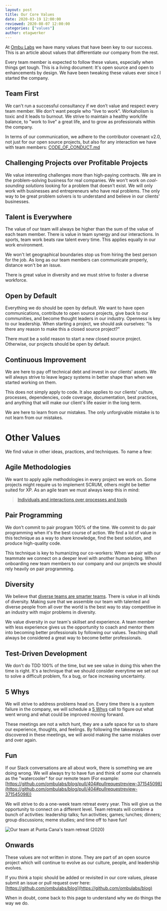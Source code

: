 ```yaml
---
layout: post
title: Our Core Values
date: 2020-03-19 12:00:00
reviewed: 2020-08-07 12:00:00
categories: ["values"]
author: etagwerker
---
```


At [Ombu Labs](https://www.ombulabs.com) we have many values that have been key
to our success. This is an article about values that differentiate
our company from the rest.

Every team member is expected to follow these values, especially when things get
tough. This is a living document: It's open source and open to enhancements by
design. We have been tweaking these values ever since I started the company.

<!--more-->

<h2 id="team-first">Team First</h2>

We can't run a successful consultancy if we don’t value and respect every team
member. We don't want people who "live to work". Workaholism is toxic and it
leads to burnout. We strive to maintain a healthy work/life balance, to "work
to live" a great life, and to grow as professionals within the company.

In terms of our communication, we adhere to the contributor covenant v2.0, not
just for our open source projects, but also for any interaction we have with
team members: [CODE_OF_CONDUCT.md](https://github.com/ombulabs/blog/blob/master/CODE_OF_CONDUCT.md)

<h2 id="challenges">Challenging Projects over Profitable Projects</h2>

We value interesting challenges more than high-paying contracts. We are in the
problem-solving business for real companies. We won't work on _cool-sounding
solutions_ looking for a problem that doesn't exist. We will only work with
businesses and entrepreneurs who have real problems. The only way to be great
problem solvers is to understand and believe in our clients' businesses.

<h2 id="remote">Talent is Everywhere</h2>

The value of our team will always be higher than the sum of the value of each
team member. There is value in team synergy and our interactions. In sports,
team work beats raw talent every time. This applies equally in our work
environment.

We won't let geographical boundaries stop us from hiring the best person for
the job. As long as our team members can communicate properly, distance won't
be an issue.

There is great value in diversity and we must strive to foster a diverse
workforce.

<h2 id="open">Open by Default</h2>

Everything we do should be open by default. We want to have open communications,
contribute to open source projects, give back to our communities, and become
thought leaders in our industry. Openness is key to our leadership. When starting
a project, we should ask ourselves: "Is there any reason to make this a closed
source project?"

There must be a solid reason to start a new closed source project. Otherwise,
our projects should be open by default.

<h2 id="continuous-improvement">Continuous Improvement</h2>

We are here to pay off technical debt and invest in our clients' assets. We will
always strive to leave legacy systems in better shape than when we started
working on them.

This does not simply apply to code. It also applies to our clients' culture,
processes, dependencies, code coverage, documentation, best practices, and
anything that will make our client's life easier in the long term.

We are here to learn from our mistakes. The only unforgivable mistake is to
not learn from our mistakes.

<h1 id="other-values">Other Values</h1>

We find value in other ideas, practices, and techniques. To name a few:

<h2 id="agile">Agile Methodologies</h2>

We want to apply agile methodologies in every project we work on. Some projects
might require us to implement SCRUM, others might be better suited for XP. As an
agile team we must always keep this in mind:

> [Individuals and interactions over processes and tools](https://agilemanifesto.org/)

<h2 id="pair">Pair Programming</h2>

We don't commit to pair program 100% of the time. We commit to do pair
programming when it's the best course of action. We find a lot of value in this
technique as a way to share knowledge, find the best solution, and produce
high-quality code.

This technique is key to humanizing our co-workers: When we pair with our teammate
we connect on a deeper level with another human being. When onboarding new team
members to our company and our projects we should rely heavily on pair
programming.

<h2 id="diversity">Diversity</h2>

We believe that [diverse teams are smarter teams](https://hbr.org/2016/11/why-diverse-teams-are-smarter).
There is value in all kinds of diversity. Making sure that we assemble our team
with talented and diverse people from all over the world is the best way to
stay competitive in an industry with major problems in diversity.

We value diversity in our team's skillset and experience. A team member with
less experience gives us the opportunity to coach and mentor them into becoming
better professionals by following our values. Teaching shall always be considered
a great way to become better professionals.

<h2 id="tdd">Test-Driven Development</h2>

We don't do TDD 100% of the time, but we see value in doing this when the time
is right. It's a technique that we should consider everytime we set out to
solve a difficult problem, fix a bug, or face increasing uncertainty.

<h2 id="5-whys">5 Whys</h2>

We will strive to address problems head on. Every time there is a system failure
in the company, we will schedule a [5 Whys](https://en.wikipedia.org/wiki/Five_whys)
call to figure out what went wrong and what could be improved moving forward.

These meetings are not a witch hunt, they are a safe space for us to share our
experience, thoughts, and feelings. By following the takeaways discovered in
these meetings, we will avoid making the same mistakes over and over again.

<h2 id="fun">Fun</h2>

If our Slack conversations are all about work, there is something we are doing
wrong. We will always try to have fun and think of some our channels as the
"watercooler" for our remote team (For example: [https://github.com/ombulabs/blog/pull/404#pullrequestreview-371545098](https://github.com/ombulabs/blog/pull/404#pullrequestreview-371545098))

We will strive to do a one-week team retreat every year. This will give us the
opportunity to connect on a different level. Team retreats will combine a bunch
of activities: leadership talks; fun activities; games; lunches; dinners; group
discussions; meme studies; and time off to have fun!

<img src="/blog/assets/images/ombulabs-at-punta-cana.jpg" alt="Our team at Punta Cana's team retreat (2020)" class="full-img">

<h2 id="onwards">Onwards</h2>

These values are not written in stone. They are part of an open source project
which will continue to evolve as our culture, people, and leadership evolves.

If you think a topic should be added or revisited in our core values, please
submit an issue or pull request over here:
[https://github.com/ombulabs/blog](https://github.com/ombulabs/blog)

When in doubt, come back to this page to understand why we do things the way
we do.
